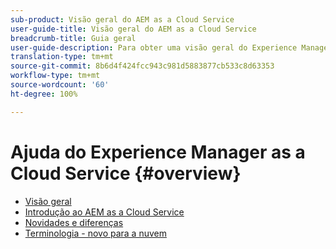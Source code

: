 ```yaml
---
sub-product: Visão geral do AEM as a Cloud Service
user-guide-title: Visão geral do AEM as a Cloud Service
breadcrumb-title: Guia geral
user-guide-description: Para obter uma visão geral do Experience Manager as a Cloud Service, incluindo uma introdução, terminologia, etc., comece aqui.
translation-type: tm+mt
source-git-commit: 8b6d4f424fcc943c981d5883877cb533c8d63353
workflow-type: tm+mt
source-wordcount: '60'
ht-degree: 100%

---
```



# Ajuda do Experience Manager as a Cloud Service {#overview}

+ [Visão geral](/help/overview/home.md)
+ [Introdução ao AEM as a Cloud Service](introduction.md)
+ [Novidades e diferenças](what-is-new-and-different.md)
+ [Terminologia - novo para a nuvem](terminology.md)
